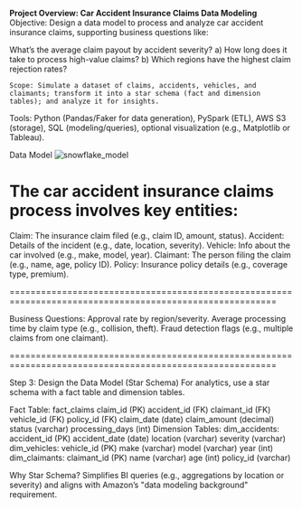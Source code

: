 **Project Overview: Car Accident Insurance Claims Data Modeling**
Objective: Design a data model to process and analyze car accident insurance claims, supporting business questions like:

What’s the average claim payout by accident severity?
     a) How long does it take to process high-value claims?
     b) Which regions have the highest claim rejection rates?

    Scope: Simulate a dataset of claims, accidents, vehicles, and claimants; transform it into a star schema (fact and dimension tables); and analyze it for insights.

Tools: Python (Pandas/Faker for data generation), PySpark (ETL), AWS S3 (storage), SQL (modeling/queries), optional visualization (e.g., Matplotlib or Tableau).


Data Model
![snowflake_model](https://github.com/user-attachments/assets/ce69de6d-5d50-4e25-b91e-136238308634)

The car accident insurance claims process involves key entities:
=========================================================================================================

Claim: The insurance claim filed (e.g., claim ID, amount, status).
Accident: Details of the incident (e.g., date, location, severity).
Vehicle: Info about the car involved (e.g., make, model, year).
Claimant: The person filing the claim (e.g., name, age, policy ID).
Policy: Insurance policy details (e.g., coverage type, premium).

=========================================================================================================

Business Questions:
Approval rate by region/severity.
Average processing time by claim type (e.g., collision, theft).
Fraud detection flags (e.g., multiple claims from one claimant).

=========================================================================================================

Step 3: Design the Data Model (Star Schema)
For analytics, use a star schema with a fact table and dimension tables.

Fact Table: fact_claims
claim_id (PK)
accident_id (FK)
claimant_id (FK)
vehicle_id (FK)
policy_id (FK)
claim_date (date)
claim_amount (decimal)
status (varchar)
processing_days (int)
  Dimension Tables:
    dim_accidents:
        accident_id (PK)
        accident_date (date)
        location (varchar)
        severity (varchar)
    dim_vehicles:
        vehicle_id (PK)
        make (varchar)
        model (varchar)
        year (int)
    dim_claimants:
        claimant_id (PK)
        name (varchar)
        age (int)
        policy_id (varchar)


Why Star Schema?
      Simplifies BI queries (e.g., aggregations by location or severity) and aligns with Amazon’s "data modeling background" requirement.



